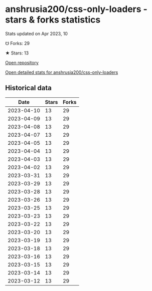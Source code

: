 # anshrusia200/css-only-loaders - stars & forks statistics

Stats updated on Apr 2023, 10

☋ Forks: 29

★ Stars: 13

[Open repository](https://github.com/anshrusia200/css-only-loaders)

[Open detailed stats for anshrusia200/css-only-loaders](https://reviewgithub.com/rep/anshrusia200/css-only-loaders)

## Historical data
| Date | Stars | Forks |
|------|-------|-------|
| 2023-04-10 | 13 | 29 | 
| 2023-04-09 | 13 | 29 | 
| 2023-04-08 | 13 | 29 | 
| 2023-04-07 | 13 | 29 | 
| 2023-04-05 | 13 | 29 | 
| 2023-04-04 | 13 | 29 | 
| 2023-04-03 | 13 | 29 | 
| 2023-04-02 | 13 | 29 | 
| 2023-03-31 | 13 | 29 | 
| 2023-03-29 | 13 | 29 | 
| 2023-03-28 | 13 | 29 | 
| 2023-03-26 | 13 | 29 | 
| 2023-03-25 | 13 | 29 | 
| 2023-03-23 | 13 | 29 | 
| 2023-03-22 | 13 | 29 | 
| 2023-03-20 | 13 | 29 | 
| 2023-03-19 | 13 | 29 | 
| 2023-03-18 | 13 | 29 | 
| 2023-03-16 | 13 | 29 | 
| 2023-03-15 | 13 | 29 | 
| 2023-03-14 | 13 | 29 | 
| 2023-03-12 | 13 | 29 | 

